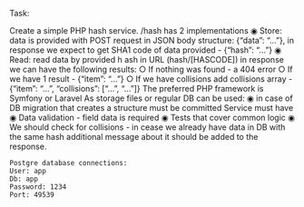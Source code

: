 Task:

Create a simple PHP hash service.
/hash has 2 implementations
◉ Store: data is provided with POST request in JSON body structure: {“data”: “…”}, in response we expect to get SHA1 code of data provided - {“hash”: “…”}
◉ Read: read data by provided h
ash in URL (hash/[HASCODE]) in response we can have the following results:
○ If nothing was found - a 404 error
○ If we have 1 result - {“item”: “…”}
○ If we have collisions add collisions array - {“item”: “…”, “collisions”: [“…”, “…”]}
The preferred PHP framework is Symfony or Laravel
As storage files or regular DB can be used:
◉ in case of DB migration that creates a structure must be committed
Service must have
◉ Data validation - field data is required
◉ Tests that cover common logic
◉ We should check for collisions - in cease we already have data in DB with the same hash additional message about it should be added to the response.

    Postgre database connections: 
    User: app 
    Db: app
    Password: 1234
    Port: 49539